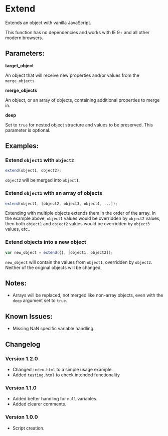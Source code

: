 # Extend
Extends an object with vanilla JavaScript.

This function has no dependencies and works with IE 9+ and all other modern browsers.

## Parameters:

**target_object**

An object that will receive new properties and/or values from the `merge_objects`.

**merge_objects**

An object, or an array of objects, containing additional properties to merge in.

**deep**

Set to `true` for nested object structure and values to be preserved. This parameter is optional.

## Examples:

### Extend `object1` with `object2`
```js
extend(object1, object2);
```
`object2` will be merged into `object1`.

### Extend `object1` with an array of objects
```js
extend(object1, [object2, object3, object4, ...]);
```
Extending with multiple objects extends them in the order of the array.
In the example above, `object1` values would be overridden by `object2` values, then both `object1` and `object2` values would be overridden by `object3` values, etc..

### Extend objects into a new object
```js
var new_object = extend({}, [object1, object2]);
```
`new_object` will contain the values from `object1`, overridden by `object2`. Neither of the original objects will be changed,

## Notes:
* Arrays will be replaced, not merged like non-array objects, even with the `deep` argument set to `true`.

## Known Issues:
* Missing NaN specific variable handling.

## Changelog
### Version 1.2.0
* Changed `index.html` to a simple usage example.
* Added `testing.html` to check intended functionality

### Version 1.1.0
* Added better handling for `null` variables.
* Added clearer comments.

### Version 1.0.0
* Script creation.
